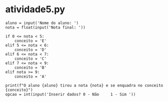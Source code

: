 # atividade5.py

    aluno = input('Nome do aluno: ')
    nota = float(input('Nota final: '))
    
    if 0 <= nota < 5:
        conceito = 'E'
    elif 5 <= nota < 6:
        conceito = 'D'
    elif 6 <= nota < 7:
        conceito = 'C'
    elif 7 <= nota < 9:
        conceito = 'B'
    elif nota >= 9:
        conceito = 'A'
    
    print(f"O aluno {aluno} tirou a nota {nota} e se enquadra no conceito {conceito}")
    opcao = int(input('Inserir dados? 0 - Não     1 - Sim '))
